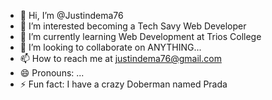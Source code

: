 - 👋 Hi, I’m @Justindema76
- 👀 I’m interested becoming a Tech Savy Web Developer
- 🌱 I’m currently learning Web Development at Trios College
- 💞️ I’m looking to collaborate on ANYTHING...
- 📫 How to reach me at justindema76@gmail.com
- 😄 Pronouns: ...
- ⚡ Fun fact: I have a crazy Doberman named Prada

<!---
Justindema76/Justindema76 is a ✨ special ✨ repository because its `README.md` (this file) appears on your GitHub profile.
You can click the Preview link to take a look at your changes.
--->
